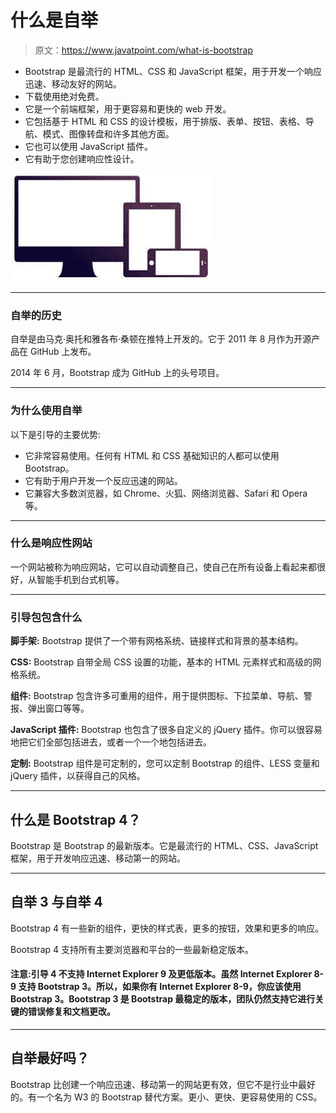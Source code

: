 # 什么是自举

> 原文：<https://www.javatpoint.com/what-is-bootstrap>

*   Bootstrap 是最流行的 HTML、CSS 和 JavaScript 框架，用于开发一个响应迅速、移动友好的网站。
*   下载使用绝对免费。
*   它是一个前端框架，用于更容易和更快的 web 开发。
*   它包括基于 HTML 和 CSS 的设计模板，用于排版、表单、按钮、表格、导航、模式、图像转盘和许多其他方面。
*   它也可以使用 JavaScript 插件。
*   它有助于您创建响应性设计。

![What is Bootstrap](img/e622e180365d6517b434cc77ae268971.png)

* * *

### 自举的历史

自举是由马克·奥托和雅各布·桑顿在推特上开发的。它于 2011 年 8 月作为开源产品在 GitHub 上发布。

2014 年 6 月，Bootstrap 成为 GitHub 上的头号项目。

* * *

### 为什么使用自举

以下是引导的主要优势:

*   它非常容易使用。任何有 HTML 和 CSS 基础知识的人都可以使用 Bootstrap。
*   它有助于用户开发一个反应迅速的网站。
*   它兼容大多数浏览器，如 Chrome、火狐、网络浏览器、Safari 和 Opera 等。

* * *

### 什么是响应性网站

一个网站被称为响应网站，它可以自动调整自己，使自己在所有设备上看起来都很好，从智能手机到台式机等。

* * *

### 引导包包含什么

**脚手架:** Bootstrap 提供了一个带有网格系统、链接样式和背景的基本结构。

**CSS:** Bootstrap 自带全局 CSS 设置的功能，基本的 HTML 元素样式和高级的网格系统。

**组件:** Bootstrap 包含许多可重用的组件，用于提供图标、下拉菜单、导航、警报、弹出窗口等等。

**JavaScript 插件:** Bootstrap 也包含了很多自定义的 jQuery 插件。你可以很容易地把它们全部包括进去，或者一个一个地包括进去。

**定制:** Bootstrap 组件是可定制的，您可以定制 Bootstrap 的组件、LESS 变量和 jQuery 插件，以获得自己的风格。

* * *

## 什么是 Bootstrap 4？

Bootstrap 是 Bootstrap 的最新版本。它是最流行的 HTML、CSS、JavaScript 框架，用于开发响应迅速、移动第一的网站。

* * *

## 自举 3 与自举 4

Bootstrap 4 有一些新的组件，更快的样式表，更多的按钮，效果和更多的响应。

Bootstrap 4 支持所有主要浏览器和平台的一些最新稳定版本。

#### 注意:引导 4 不支持 Internet Explorer 9 及更低版本。虽然 Internet Explorer 8-9 支持 Bootstrap 3。所以，如果你有 Internet Explorer 8-9，你应该使用 Bootstrap 3。Bootstrap 3 是 Bootstrap 最稳定的版本，团队仍然支持它进行关键的错误修复和文档更改。

* * *

## 自举最好吗？

Bootstrap 比创建一个响应迅速、移动第一的网站更有效，但它不是行业中最好的。有一个名为 W3 的 Bootstrap 替代方案。更小、更快、更容易使用的 CSS。